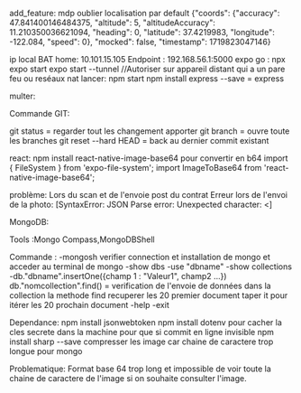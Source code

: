 add_feature: mdp oublier 
localisation par default
{"coords": {"accuracy": 47.841400146484375, "altitude": 5, "altitudeAccuracy": 11.210350036621094, "heading": 0, "latitude": 37.4219983, "longitude": -122.084, "speed": 0}, "mocked": false, "timestamp": 1719823047146}

ip local BAT home: 10.101.15.105
Endpoint : 192.168.56.1:5000
expo go :
npx expo start
expo start --tunnel //Autoriser sur appareil distant qui a un pare feu ou reséaux nat 
lancer:   npm start
npm install express --save = express

multer:


Commande GIT:


git status = regarder tout les changement apporter 
git branch = ouvre toute les branches
git reset --hard HEAD = back au dernier commit existant

react:
npm install react-native-image-base64 pour convertir en b64
import { FileSystem } from 'expo-file-system'; 
import ImageToBase64 from 'react-native-image-base64'; 

problème:
Lors du scan et de l'envoie post du contrat Erreur lors de l'envoi de la photo: [SyntaxError: JSON Parse error: Unexpected character: <]

MongoDB:

Tools :Mongo Compass,MongoDBShell

Commande : 
-mongosh verifier connection et installation de mongo et acceder au terminal de mongo 
-show dbs 
-use "dbname"
-show collections
-db."dbname".insertOne({champ 1 : "Valeur1", champ2 ...})
db."nomcollection".find() = verification de l'envoie de données dans la collection
la methode find recuperer les 20 premier document taper it pour itérer les 20 prochain document
-help 
-exit

Dependance:
npm install jsonwebtoken
npm install dotenv  pour cacher la cles secrete dans la machine pour que si commit en ligne invisible
npm install sharp --save compresser les image car chaine de caractere trop longue pour mongo 

Problematique:
Format base 64 trop long et impossible de voir toute la chaine de caractere de l'image si on souhaite consulter l'image.
